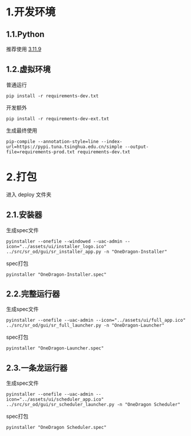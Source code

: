 # 1.开发环境

## 1.1.Python

推荐使用 [3.11.9](https://www.python.org/downloads/release/python-3119/)

## 1.2.虚拟环境

普通运行

```shell
pip install -r requirements-dev.txt
```

开发额外

```shell
pip install -r requirements-dev-ext.txt
```

生成最终使用

```shell
pip-compile --annotation-style=line --index-url=https://pypi.tuna.tsinghua.edu.cn/simple --output-file=requirements-prod.txt requirements-dev.txt
```

# 2.打包

进入 deploy 文件夹

## 2.1.安装器

生成spec文件

```shell
pyinstaller --onefile --windowed --uac-admin --icon="../assets/ui/installer_logo.ico" ../src/sr_od/gui/sr_installer_app.py -n "OneDragon-Installer"
```

spec打包

```shell
pyinstaller "OneDragon-Installer.spec"
```

## 2.2.完整运行器

生成spec文件

```shell
pyinstaller --onefile --uac-admin --icon="../assets/ui/full_app.ico" ../src/sr_od/gui/sr_full_launcher.py -n "OneDragon-Launcher"
```

spec打包
```shell
pyinstaller "OneDragon-Launcher.spec"
```

## 2.3.一条龙运行器

生成spec文件

```shell
pyinstaller --onefile --uac-admin --icon="../assets/ui/scheduler_app.ico" ../src/sr_od/gui/sr_scheduler_launcher.py -n "OneDragon Scheduler"
```

spec打包
```shell
pyinstaller "OneDragon Scheduler.spec"
```

